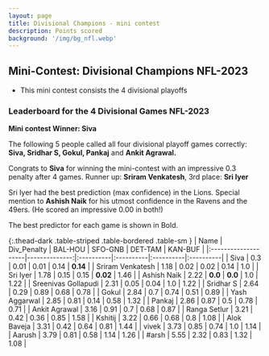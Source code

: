 ```yaml
---
layout: page
title: Divisional Champions - mini contest
description: Points scored
background: '/img/bg_nfl.webp'
---
```



## Mini-Contest: Divisional Champions NFL-2023

- This mini contest consists the 4 divisional playoffs 

### Leaderboard for the 4 Divisional Games NFL-2023

**Mini contest Winner: Siva**

The following 5 people called all four divisional playoff games correctly:
**Siva, Sridhar S, Gokul, Pankaj** and **Ankit Agrawal.**


Congrats to **Siva** for winning the mini-contest with an impressive 0.3 penalty after 4 games. Runner up: **Sriram Venkatesh**, 3rd place: **Sri Iyer**

Sri Iyer had the best prediction (max confidence) in the Lions.
Special mention to **Ashish Naik** for his utmost confidence in the Ravens and the 49ers. (He scored an impressive 0.00 in both!)


The best predictor for each game is shown in Bold.

{:.thead-dark .table-striped .table-bordered .table-sm }
| Name                |   Div_Penalty | BAL-HOU   | SFO-GNB   | DET-TAM   | KAN-BUF   |
|:--------------------|--------------:|:----------|:----------|:----------|:----------|
| Siva                |          0.3  | 0.01      | 0.01      | 0.14      | **0.14**  |
| Sriram Venkatesh    |          1.18 | 0.02      | 0.02      | 0.14      | 1.0       |
| Sri Iyer            |          1.78 | 0.15      | 0.15      | **0.02**  | 1.46      |
| Ashish Naik         |          2.22 | **0.0**   | **0.0**   | 1.0       | 1.22      |
| Sreenivas Gollapudi |          2.31 | 0.05      | 0.04      | 1.0       | 1.22      |
| Sridhar S           |          2.64 | 0.29      | 0.89      | 0.68      | 0.78      |
| Gokul               |          2.84 | 0.7       | 0.74      | 0.51      | 0.89      |
| Yash Aggarwal       |          2.85 | 0.81      | 0.14      | 0.58      | 1.32      |
| Pankaj              |          2.86 | 0.87      | 0.5       | 0.78      | 0.71      |
| Ankit Agrawal       |          3.16 | 0.91      | 0.7       | 0.68      | 0.87      |
| Ranga Setlur        |          3.21 | 0.42      | 0.36      | 0.85      | 1.58      |
| Kshitij             |          3.22 | 0.66      | 0.68      | 0.8       | 1.08      |
| Alok Baveja         |          3.31 | 0.42      | 0.64      | 0.81      | 1.44      |
| vivek               |          3.73 | 0.85      | 0.74      | 1.0       | 1.14      |
| Aarush              |          3.79 | 0.81      | 0.58      | 1.14      | 1.26      |
| #arsh               |          5.55 | 2.32      | 0.83      | 1.32      | 1.08      |

<!-- ![Predictions 2023]({{ '/img/winner1.png' | relative_url }}) -->
